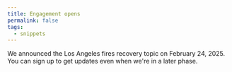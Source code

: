 ```yaml
---
title: Engagement opens
permalink: false
tags:
  - snippets
---
```


We announced the Los Angeles fires recovery topic on February 24, 2025. You can sign up to get updates even when we're
in a later phase.
